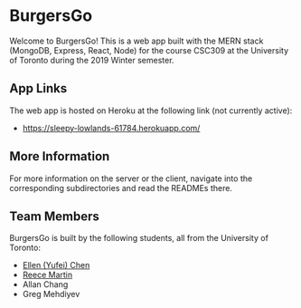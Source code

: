# BurgersGo

Welcome to BurgersGo! This is a web app built with the MERN stack (MongoDB, Express, React, Node) for the course CSC309 at the University of Toronto during the 2019 Winter semester. 

## App Links

The web app is hosted on Heroku at the following link (not currently active):

* https://sleepy-lowlands-61784.herokuapp.com/

## More Information

For more information on the server or the client, navigate into the corresponding subdirectories and read the READMEs there. 

## Team Members

BurgersGo is built by the following students, all from the University of Toronto: 

* [Ellen (Yufei) Chen](https://github.com/blackspade741)
* [Reece Martin](https://github.com/reecemartin)
* Allan Chang
* Greg Mehdiyev
